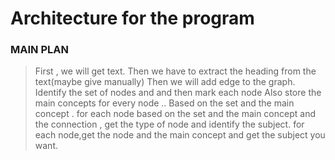 
Architecture for the program
============================

### MAIN PLAN
> First , we will get text.
> Then we have to extract the heading from the text(maybe give manually)
> Then we will add edge to the graph.
> Identify the set of nodes and and then mark each node 
> Also store the main concepts for every node ..
> Based on the set and the main concept .
> for each node based on the set and the main concept and the connection , get the type of node and identify the subject.
> for each node,get the node and the main concept and get the subject you want.
